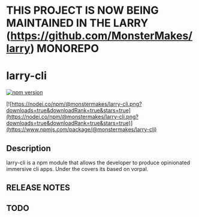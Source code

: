 # THIS PROJECT IS NOW BEING MAINTAINED IN THE LARRY (https://github.com/MonsterMakes/larry) MONOREPO

# larry-cli 
[![npm version](https://badge.fury.io/js/%40monstermakes%2Flarry-cli.svg)](https://badge.fury.io/js/%40monstermakes%2Flarry-cli)

[![https://nodei.co/npm/@monstermakes/larry-cli.png?downloads=true&downloadRank=true&stars=true](https://nodei.co/npm/@monstermakes/larry-cli.png?downloads=true&downloadRank=true&stars=true)](https://www.npmjs.com/package/@monstermakes/larry-cli)


## Description
larry-cli is a npm module that allows the developer to produce opinionated immersive cli apps. Under the covers its based on vorpal.

## RELEASE NOTES

## TODO
